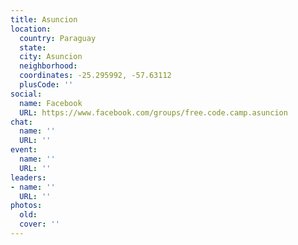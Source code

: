 ```yaml
---
title: Asuncion
location:
  country: Paraguay
  state: 
  city: Asuncion
  neighborhood: 
  coordinates: -25.295992, -57.63112
  plusCode: ''
social:
  name: Facebook
  URL: https://www.facebook.com/groups/free.code.camp.asuncion
chat:
  name: ''
  URL: ''
event:
  name: ''
  URL: ''
leaders:
- name: ''
  URL: ''
photos:
  old: 
  cover: ''
---
```

